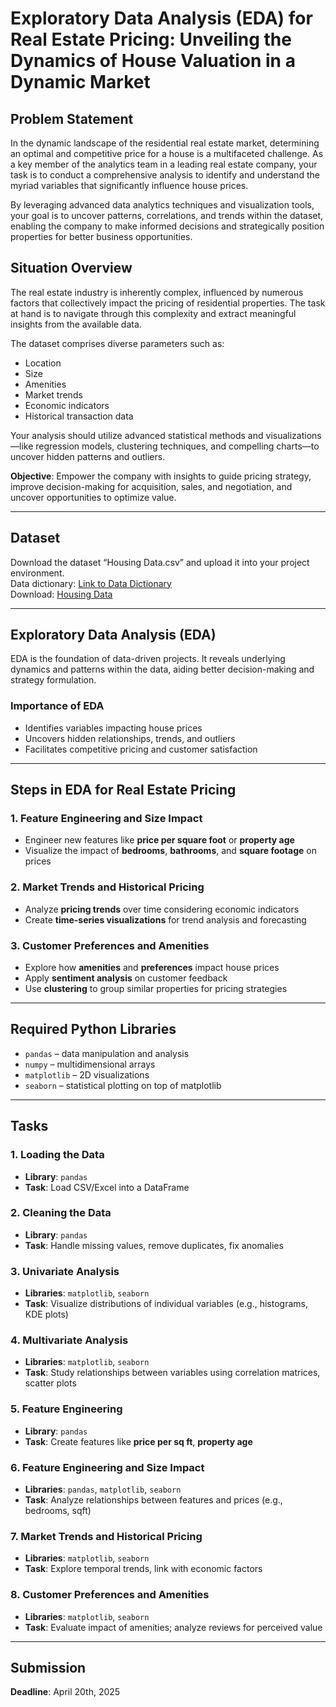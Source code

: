 # Exploratory Data Analysis (EDA) for Real Estate Pricing: Unveiling the Dynamics of House Valuation in a Dynamic Market

## Problem Statement

In the dynamic landscape of the residential real estate market, determining an optimal and competitive price for a house is a multifaceted challenge. As a key member of the analytics team in a leading real estate company, your task is to conduct a comprehensive analysis to identify and understand the myriad variables that significantly influence house prices.

By leveraging advanced data analytics techniques and visualization tools, your goal is to uncover patterns, correlations, and trends within the dataset, enabling the company to make informed decisions and strategically position properties for better business opportunities.

## Situation Overview

The real estate industry is inherently complex, influenced by numerous factors that collectively impact the pricing of residential properties. The task at hand is to navigate through this complexity and extract meaningful insights from the available data.

The dataset comprises diverse parameters such as:
- Location
- Size
- Amenities
- Market trends
- Economic indicators
- Historical transaction data

Your analysis should utilize advanced statistical methods and visualizations—like regression models, clustering techniques, and compelling charts—to uncover hidden patterns and outliers.

**Objective**: Empower the company with insights to guide pricing strategy, improve decision-making for acquisition, sales, and negotiation, and uncover opportunities to optimize value.

---

## Dataset

Download the dataset “Housing Data.csv” and upload it into your project environment.  
Data dictionary: [Link to Data Dictionary](https://docs.google.com/document/d/1fNy7aaHKFoqeuRUrnreZ5LnRN7TyL2rnSIRFxDFv2XE/edit?usp=sharing)  
Download: [Housing Data](https://drive.google.com/file/d/1QArG-18iCogBSk-_06998eUhfb9YLZPa/view?usp=drive_linkrs/1vJvtK1dzyuWPIsybJlk8X0RjW2iS1zfN)

---

## Exploratory Data Analysis (EDA)

EDA is the foundation of data-driven projects. It reveals underlying dynamics and patterns within the data, aiding better decision-making and strategy formulation.

### Importance of EDA

- Identifies variables impacting house prices
- Uncovers hidden relationships, trends, and outliers
- Facilitates competitive pricing and customer satisfaction

---

## Steps in EDA for Real Estate Pricing

### 1. Feature Engineering and Size Impact
- Engineer new features like **price per square foot** or **property age**
- Visualize the impact of **bedrooms**, **bathrooms**, and **square footage** on prices

### 2. Market Trends and Historical Pricing
- Analyze **pricing trends** over time considering economic indicators
- Create **time-series visualizations** for trend analysis and forecasting

### 3. Customer Preferences and Amenities
- Explore how **amenities** and **preferences** impact house prices
- Apply **sentiment analysis** on customer feedback
- Use **clustering** to group similar properties for pricing strategies

---

## Required Python Libraries

- `pandas` – data manipulation and analysis  
- `numpy` – multidimensional arrays  
- `matplotlib` – 2D visualizations  
- `seaborn` – statistical plotting on top of matplotlib  

---

## Tasks

### 1. Loading the Data
- **Library**: `pandas`
- **Task**: Load CSV/Excel into a DataFrame

### 2. Cleaning the Data
- **Library**: `pandas`
- **Task**: Handle missing values, remove duplicates, fix anomalies

### 3. Univariate Analysis
- **Libraries**: `matplotlib`, `seaborn`
- **Task**: Visualize distributions of individual variables (e.g., histograms, KDE plots)

### 4. Multivariate Analysis
- **Libraries**: `matplotlib`, `seaborn`
- **Task**: Study relationships between variables using correlation matrices, scatter plots

### 5. Feature Engineering
- **Library**: `pandas`
- **Task**: Create features like **price per sq ft**, **property age**

### 6. Feature Engineering and Size Impact
- **Libraries**: `pandas`, `matplotlib`, `seaborn`
- **Task**: Analyze relationships between features and prices (e.g., bedrooms, sqft)

### 7. Market Trends and Historical Pricing
- **Libraries**: `matplotlib`, `seaborn`
- **Task**: Explore temporal trends, link with economic factors

### 8. Customer Preferences and Amenities
- **Libraries**: `matplotlib`, `seaborn`
- **Task**: Evaluate impact of amenities; analyze reviews for perceived value

---

## Submission

**Deadline**: April 20th, 2025
